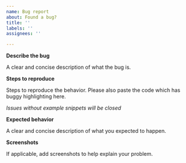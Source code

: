 ```yaml
---
name: Bug report
about: Found a bug?
title: ''
labels: ''
assignees: ''

---
```


**Describe the bug**

A clear and concise description of what the bug is.


**Steps to reproduce**

Steps to reproduce the behavior.
Please also paste the code which has buggy highlighting here.

_Issues without example snippets will be closed_


**Expected behavior**

A clear and concise description of what you expected to happen.


**Screenshots**

If applicable, add screenshots to help explain your problem.
